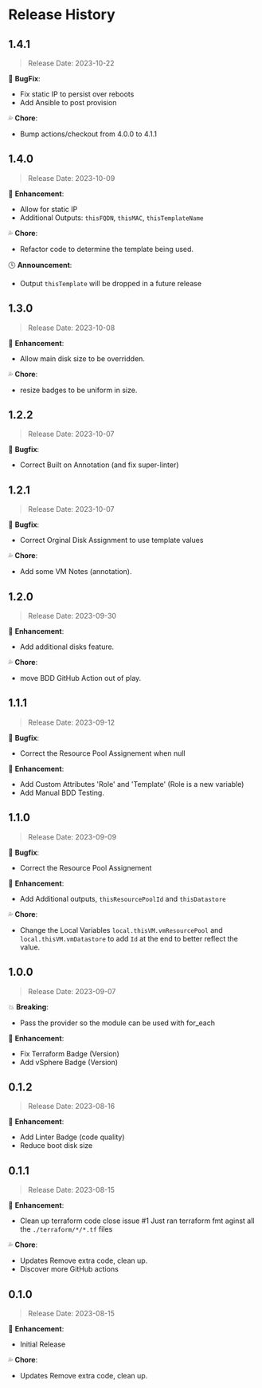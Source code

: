 # Release History

## 1.4.1

> Release Date: 2023-10-22

:bug: **BugFix**:

- Fix static IP to persist over reboots
- Add Ansible to post provision

:sweat_drops: **Chore**:

- Bump actions/checkout from 4.0.0 to 4.1.1

## 1.4.0

> Release Date: 2023-10-09

:tada: **Enhancement**:

- Allow for static IP
- Additional Outputs: `thisFQDN`, `thisMAC`, `thisTemplateName`

:sweat_drops: **Chore**:

- Refactor code to determine the template being used.

:clock4: **Announcement**:

- Output `thisTemplate` will be dropped in a future release

## 1.3.0

> Release Date: 2023-10-08

:tada: **Enhancement**:

- Allow main disk size to be overridden.

:sweat_drops: **Chore**:

- resize badges to be uniform in size.

## 1.2.2

> Release Date: 2023-10-07

:bug: **Bugfix**:

- Correct Built on Annotation (and fix super-linter)

## 1.2.1

> Release Date: 2023-10-07

:bug: **Bugfix**:

- Correct Orginal Disk Assignment to use template values

:sweat_drops: **Chore**:

- Add some VM Notes (annotation).

## 1.2.0

> Release Date: 2023-09-30

:tada: **Enhancement**:

- Add additional disks feature.

:sweat_drops: **Chore**:

- move BDD GitHub Action out of play.

## 1.1.1

> Release Date: 2023-09-12

:bug: **Bugfix**:

- Correct the Resource Pool Assignement when null

:tada: **Enhancement**:

- Add Custom Attributes 'Role' and 'Template' (Role is a new variable)
- Add Manual BDD Testing.


## 1.1.0

> Release Date: 2023-09-09

:bug: **Bugfix**:

- Correct the Resource Pool Assignement

:tada: **Enhancement**:

- Add Additional outputs, `thisResourcePoolId` and `thisDatastore`

:sweat_drops: **Chore**:

- Change the Local Variables `local.thisVM.vmResourcePool` and `local.thisVM.vmDatastore` to add `Id` at the end to better reflect the value.


## 1.0.0

> Release Date: 2023-09-07

:boom: **Breaking**:

- Pass the provider so the module can be used with for_each

:tada: **Enhancement**:

- Fix Terraform Badge (Version)
- Add vSphere Badge (Version)

## 0.1.2

> Release Date: 2023-08-16

:tada: **Enhancement**:

- Add Linter Badge (code quality)
- Reduce boot disk size

## 0.1.1

> Release Date: 2023-08-15

:tada: **Enhancement**:

- Clean up terraform code close issue #1
Just ran terraform fmt aginst all the `./terraform/*/*.tf` files

:sweat_drops: **Chore**:

- Updates Remove extra code, clean up.
- Discover more GitHub actions

## 0.1.0

> Release Date: 2023-08-15

:tada: **Enhancement**:

- Initial Release

:sweat_drops: **Chore**:

- Updates Remove extra code, clean up.
